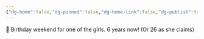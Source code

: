 ```yaml
---
{"dg-home":false,"dg-pinned":false,"dg-home-link":false,"dg-publish":true,"tags":["dgblip"],"disabled rules":["yaml-title","yaml-title-alias","file-name-heading"],"title":"philipp on mastodon @ 2024-04-14","created-date":"2024-04-14T14:32:16","id":112270058233368060,"updated-date":"2025-05-02T08:50:44","dg-path":"blips/112270058233368067.md","permalink":"/blips/112270058233368067/","dgPassFrontmatter":true}
---
```



🎉 Birthday weekend for one of the girls. 6 years now! (Or 26 as she claims)




